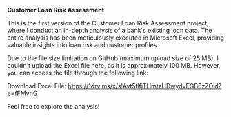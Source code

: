 **Customer Loan Risk Assessment**

This is the first version of the Customer Loan Risk Assessment project, where I conduct an in-depth analysis of a bank's existing loan data. The entire analysis has been meticulously executed in Microsoft Excel, providing valuable insights into loan risk and customer profiles.

Due to the file size limitation on GitHub (maximum upload size of 25 MB), I couldn't upload the Excel file here, as it is approximately 100 MB. However, you can access the file through the following link:

Download Excel File:
https://1drv.ms/x/s!Avt5tlfjTHmtzHDwydvEGB6zZOld?e=fFMvnG

Feel free to explore the analysis!
